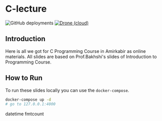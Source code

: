 # C-lecture

![GitHub deployments](https://img.shields.io/github/deployments/aut-ce/C-lecture/github-pages?logo=github&style=flat-square)
[![Drone (cloud)](https://img.shields.io/drone/build/aut-ce/C-lecture/main?style=flat-square&logo=drone)](https://cloud.drone.io/aut-ce/C-lecture)

## Introduction

Here is all we got for C Programming Course in Amirkabir as online materials. All slides are based on Prof.Bakhshi's slides of
Introduction to Programming Course.

## How to Run

To run these slides locally you can use the `docker-compose`.

```sh
docker-compose up -d
# go to 127.0.0.1:4000
```

datetime
fmtcount
